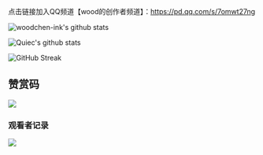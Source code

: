 点击链接加入QQ频道【wood的创作者频道】：https://pd.qq.com/s/7omwt27ng

![woodchen-ink's github stats](https://github-readme-stats.vercel.app/api?username=woodchen-ink&show_icons=true&theme=radical&include_all_commits=true) 

![Quiec's github stats](https://github-readme-stats.vercel.app/api/top-langs/?username=woodchen-ink&theme=radical&layout=compact)   

![GitHub Streak](https://github-readme-streak-stats.herokuapp.com?user=woodchen-ink&theme=dark)

## 赞赏码
![](https://cdn-img-r2.czl.net/2023/10/13/6528c3c44100a.png)

### 观看者记录

![](https://count.getloli.com/get/@woodchen-ink.github.readme)
